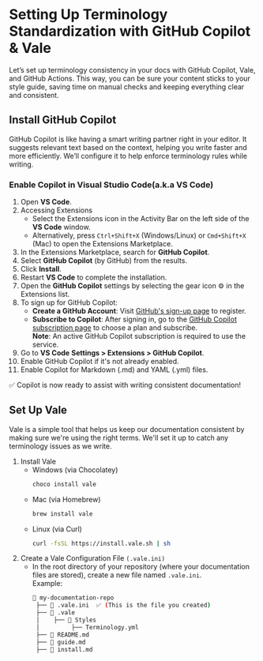 # Setting Up Terminology Standardization with GitHub Copilot & Vale
Let’s set up terminology consistency in your docs with GitHub Copilot, Vale, and GitHub Actions. This way, you can be sure your content sticks to your style guide, saving time on manual checks and keeping everything clear and consistent.
## Install GitHub Copilot
GitHub Copilot is like having a smart writing partner right in your editor. It suggests relevant text based on the context, helping you write faster and more efficiently. We’ll configure it to help enforce terminology rules while writing.
### Enable Copilot in Visual Studio Code(a.k.a VS Code)
1. Open **VS Code**.
2. Accessing Extensions
   - Select the Extensions icon in the Activity Bar on the left side of the **VS Code** window.
   - Alternatively, press `Ctrl+Shift+X` (Windows/Linux) or `Cmd+Shift+X` (Mac) to open the Extensions Marketplace.
3. In the Extensions Marketplace, search for **GitHub Copilot**.  
4. Select **GitHub Copilot** (by GitHub) from the results.
5. Click **Install**.
5. Restart **VS Code** to complete the installation. 
6. Open the **GitHub Copilot** settings by selecting the gear icon ⚙️ in the Extensions list.
7. To sign up for GitHub Copilot:  
     - **Create a GitHub Account**: Visit [GitHub's sign-up page](https://github.com/signup) to register.  
     - **Subscribe to Copilot**: After signing in, go to the [GitHub Copilot subscription page](https://github.com/features/copilot) to choose a plan and subscribe.  
     **Note**: An active GitHub Copilot subscription is required to use the service.
9. Go to **VS Code** **Settings > Extensions > GitHub Copilot**.
10. Enable GitHub Copilot if it's not already enabled.
11.  Enable Copilot for Markdown (.md) and YAML (.yml) files. 

✅ Copilot is now ready to assist with writing consistent documentation!  
 
## Set Up Vale
Vale is a simple tool that helps us keep our documentation consistent by making sure we're using the right terms. We'll set it up to catch any terminology issues as we write.
1. Install Vale
    - Windows (via Chocolatey)
      ```sh
      choco install vale 
    -  Mac (via Homebrew)
        ```sh    
        brew install vale
      -  Linux (via Curl)
           ```sh    
          curl -fsSL https://install.vale.sh | sh
2. Create a Vale Configuration File ``(.vale.ini)``
     - In the root directory of your repository (where your documentation files are stored), create a new file named ``.vale.ini``.  
     Example:
       ```sh 
       📂 my-documentation-repo  
        ├── 📄 .vale.ini  ✅ (This is the file you created)  
        ├── 📂 .vale  
        │    ├── 📂 Styles  
        │         ├── Terminology.yml  
        ├── 📄 README.md  
        ├── 📄 guide.md  
        ├── 📄 install.md  
